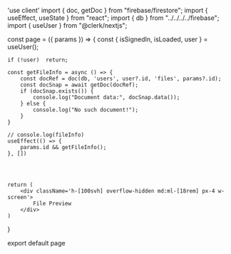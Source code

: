 'use client'
import { doc, getDoc } from "firebase/firestore";
import { useEffect, useState } from "react";
import { db } from "../../../../firebase";
import { useUser } from "@clerk/nextjs";

const page = ({ params }) => {
    const { isSignedIn, isLoaded, user } = useUser();

    if (!user)  return;

    const getFileInfo = async () => {
        const docRef = doc(db, 'users', user?.id, 'files', params?.id);
        const docSnap = await getDoc(docRef);
        if (docSnap.exists()) {
            console.log("Document data:", docSnap.data());
        } else {
            console.log("No such document!");
        }
    }

    // console.log(fileInfo)
    useEffect(() => {
        params.id && getFileInfo();
    }, [])




    return (
        <div className='h-[100svh] overflow-hidden md:ml-[18rem] px-4 w-screen'>
            File Preview
        </div>
    )
}

export default page
